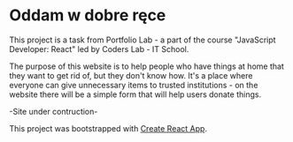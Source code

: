 # Oddam w dobre ręce

This project is a task from Portfolio Lab - a part of the course "JavaScript Developer: React" led by Coders Lab - IT School.

The purpose of this website is to help people who have things at home that they want to get rid of, but they don't know how. It's a place where everyone can give unnecessary items to trusted institutions - on the website there will be a simple form that will help users donate things.

-Site under contruction-

This project was bootstrapped with [Create React App](https://github.com/facebook/create-react-app).